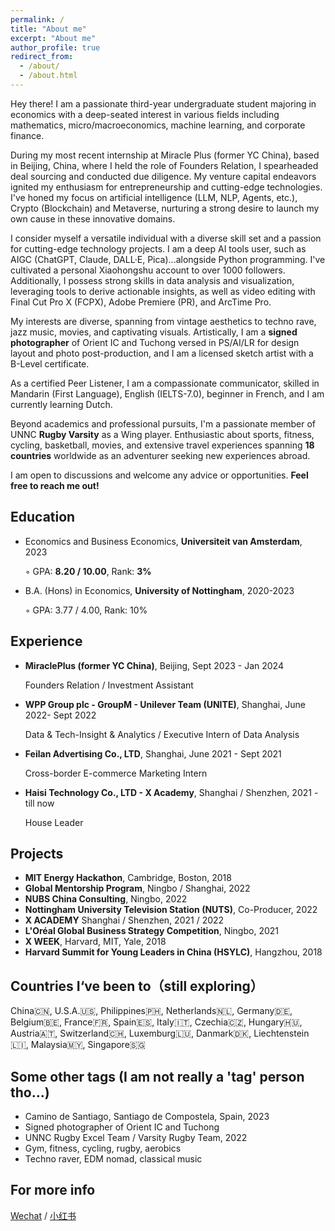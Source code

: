 ```yaml
---
permalink: /
title: "About me"
excerpt: "About me"
author_profile: true
redirect_from: 
  - /about/
  - /about.html
---
```


Hey there! I am a passionate third-year undergraduate student majoring in economics with a deep-seated interest in various fields including mathematics, micro/macroeconomics, machine learning, and corporate finance.

During my most recent internship at Miracle Plus (former YC China), based in Beijing, China, where I held the role of Founders Relation, I spearheaded deal sourcing and conducted due diligence. My venture capital endeavors ignited my enthusiasm for entrepreneurship and cutting-edge technologies. I've honed my focus on artificial intelligence (LLM, NLP, Agents, etc.), Crypto (Blockchain) and Metaverse, nurturing a strong desire to launch my own cause in these innovative domains.

I consider myself a versatile individual with a diverse skill set and a passion for cutting-edge technology projects. I am a deep AI tools user, such as AIGC (ChatGPT, Claude, DALL·E, Pica)...alongside Python programming. I've cultivated a personal Xiaohongshu account to over 1000 followers. Additionally, I possess strong skills in data analysis and visualization, leveraging tools to derive actionable insights, as well as video editing with Final Cut Pro X (FCPX), Adobe Premiere (PR), and ArcTime Pro.

My interests are diverse, spanning from vintage aesthetics to techno rave, jazz music, movies, and captivating visuals. Artistically, I am a **signed photographer** of Orient IC and Tuchong versed in PS/AI/LR for design layout and photo post-production, and I am a licensed sketch artist with a B-Level certificate.

As a certified Peer Listener, I am a compassionate communicator, skilled in Mandarin (First Language), English (IELTS-7.0), beginner in French, and I am currently learning Dutch.

Beyond academics and professional pursuits, I'm a passionate member of UNNC **Rugby Varsity** as a Wing player. Enthusiastic about sports, fitness, cycling, basketball, movies, and extensive travel experiences spanning **18 countries** worldwide as an adventurer seeking new experiences abroad.

I am open to discussions and welcome any advice or opportunities. **Feel free to reach me out!**


Education
------
* Economics and Business Economics, **Universiteit van Amsterdam**, 2023

  &#9702; GPA: **8.20 / 10.00**, Rank: **3%**

* B.A. (Hons) in Economics, **University of Nottingham**, 2020-2023

  &#9702; GPA: 3.77 / 4.00, Rank: 10%


Experience
------
* **MiraclePlus (former YC China)**, Beijing, Sept 2023 - Jan 2024

  Founders Relation / Investment Assistant

* **WPP Group plc - GroupM - Unilever Team (UNITE)**, Shanghai, June 2022- Sept 2022

  Data & Tech-Insight & Analytics / Executive Intern of Data Analysis

* **Feilan Advertising Co., LTD**, Shanghai, June 2021 - Sept 2021

  Cross-border E-commerce Marketing Intern

* **Haisi Technology Co., LTD - X Academy**, Shanghai / Shenzhen, 2021 - till now

  House Leader


Projects
------
* **MIT Energy Hackathon**, Cambridge, Boston, 2018
* **Global Mentorship Program**, Ningbo / Shanghai, 2022
* **NUBS China Consulting**, Ningbo, 2022
* **Nottingham University Television Station (NUTS)**, Co-Producer, 2022
* **X ACADEMY** Shanghai / Shenzhen, 2021 / 2022
* **L'Oréal Global Business Strategy Competition**, Ningbo, 2021
* **X WEEK**, Harvard, MIT, Yale, 2018
* **Harvard Summit for Young Leaders in China (HSYLC)**, Hangzhou, 2018


Countries I‘ve been to（still exploring）
------
China🇨🇳, U.S.A.🇺🇸, Philippines🇵🇭, Netherlands🇳🇱, Germany🇩🇪, Belgium🇧🇪, France🇫🇷, Spain🇪🇸, Italy🇮🇹, Czechia🇨🇿, Hungary🇭🇺, Austria🇦🇹, Switzerland🇨🇭, Luxemburg🇱🇺, Danmark🇩🇰, Liechtenstein🇱🇮, Malaysia🇲🇾, Singapore🇸🇬


Some other tags (I am not really a 'tag' person tho...)
------
* Camino de Santiago, Santiago de Compostela, Spain, 2023
* Signed photographer of Orient IC and Tuchong
* UNNC Rugby Excel Team / Varsity Rugby Team, 2022
* Gym, fitness, cycling, rugby, aerobics
* Techno raver, EDM nomad, classical music


For more info
------
[Wechat](https://sydrrrrick.github.io/sydrick-wu.github.io/images/wechat.pdf) / [小红书](https://www.xiaohongshu.com/user/profile/5f9c79860000000001009d96?xhsshare=CopyLink&appuid=5f9c79860000000001009d96&apptime=1707038767)
